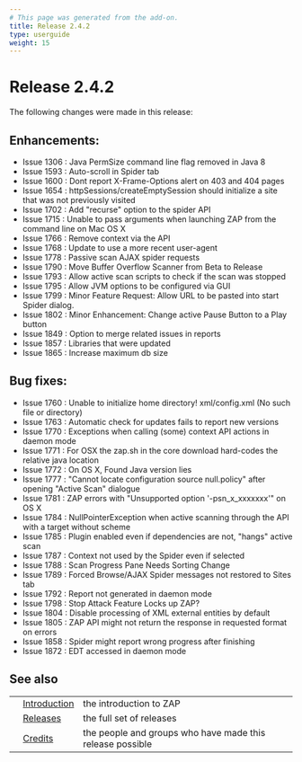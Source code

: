 ```yaml
---
# This page was generated from the add-on.
title: Release 2.4.2
type: userguide
weight: 15
---
```


# Release 2.4.2


The following changes were made in this release:

## Enhancements:

* Issue 1306 : Java PermSize command line flag removed in Java 8
* Issue 1593 : Auto-scroll in Spider tab
* Issue 1600 : Dont report X-Frame-Options alert on 403 and 404 pages
* Issue 1654 : httpSessions/createEmptySession should initialize a site that was not previously visited
* Issue 1702 : Add "recurse" option to the spider API
* Issue 1715 : Unable to pass arguments when launching ZAP from the command line on Mac OS X
* Issue 1766 : Remove context via the API
* Issue 1768 : Update to use a more recent user-agent
* Issue 1778 : Passive scan AJAX spider requests
* Issue 1790 : Move Buffer Overflow Scanner from Beta to Release
* Issue 1793 : Allow active scan scripts to check if the scan was stopped
* Issue 1795 : Allow JVM options to be configured via GUI
* Issue 1799 : Minor Feature Request: Allow URL to be pasted into start Spider dialog.
* Issue 1802 : Minor Enhancement: Change active Pause Button to a Play button
* Issue 1849 : Option to merge related issues in reports
* Issue 1857 : Libraries that were updated
* Issue 1865 : Increase maximum db size

## Bug fixes:

* Issue 1760 : Unable to initialize home directory! xml/config.xml (No such file or directory)
* Issue 1763 : Automatic check for updates fails to report new versions
* Issue 1770 : Exceptions when calling (some) context API actions in daemon mode
* Issue 1771 : For OSX the zap.sh in the core download hard-codes the relative java location
* Issue 1772 : On OS X, Found Java version lies
* Issue 1777 : "Cannot locate configuration source null.policy" after opening "Active Scan" dialogue
* Issue 1781 : ZAP errors with "Unsupported option '-psn_x_xxxxxxx'" on OS X
* Issue 1784 : NullPointerException when active scanning through the API with a target without scheme
* Issue 1785 : Plugin enabled even if dependencies are not, "hangs" active scan
* Issue 1787 : Context not used by the Spider even if selected
* Issue 1788 : Scan Progress Pane Needs Sorting Change
* Issue 1789 : Forced Browse/AJAX Spider messages not restored to Sites tab
* Issue 1792 : Report not generated in daemon mode
* Issue 1798 : Stop Attack Feature Locks up ZAP?
* Issue 1804 : Disable processing of XML external entities by default
* Issue 1805 : ZAP API might not return the response in requested format on errors
* Issue 1858 : Spider might report wrong progress after finishing
* Issue 1872 : EDT accessed in daemon mode

## See also

|   |                                     |                                                           |
|---|-------------------------------------|-----------------------------------------------------------|
|   | [Introduction](/docs/desktop/)      | the introduction to ZAP                                   |
|   | [Releases](/docs/desktop/releases/) | the full set of releases                                  |
|   | [Credits](/docs/desktop/credits/)   | the people and groups who have made this release possible |

